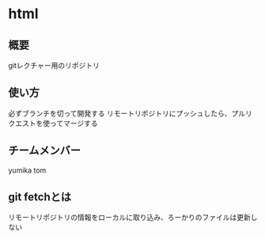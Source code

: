 # html

## 概要
gitレクチャー用のリポジトリ

## 使い方
必ずブランチを切って開発する
リモートリポジトリにプッシュしたら、プルリクエストを使ってマージする

## チームメンバー
yumika
tom


## git fetchとは
リモートリポジトリの情報をローカルに取り込み、ろーかりのファイルは更新しない